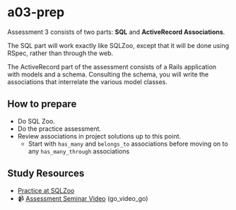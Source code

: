 # a03-prep

Assessment 3 consists of two parts: **SQL** and **ActiveRecord
Associations**.

The SQL part will work exactly like SQLZoo, except that
it will be done using RSpec, rather than through the web.

The ActiveRecord part of the assessment consists of a Rails
application with models and a schema. Consulting the schema, you will
write the associations that interrelate the various model classes.

## How to prepare

+ Do SQL Zoo. 
+ Do the practice assessment. 
+ Review associations in project solutions up to this point.
  + Start with `has_many` and `belongs_to` associations before moving on to any
  `has_many_through` associations

## Study Resources

* [Practice at SQLZoo](http://sqlzoo.net/wiki/Main_Page)
* :video_camera: [Assessment Seminar Video](https://vimeo.com/176868244) (go_video_go)
